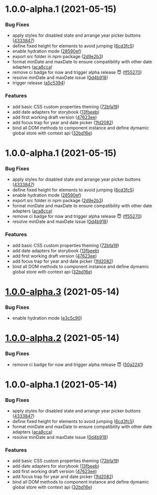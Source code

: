 # 1.0.0-alpha.1 (2021-05-15)


### Bug Fixes

* apply styles for disabled state and arrange year picker buttons ([4333847](https://github.com/andrew-secret/svelte-datepicker/commit/4333847cb6d537484630281ab1419e524c52b77c))
* define fixed height for elements to avoid jumping ([6cd3fc5](https://github.com/andrew-secret/svelte-datepicker/commit/6cd3fc5f158e7731fa3cb6137456a0a2407c300c))
* enable hydration mode ([28590ef](https://github.com/andrew-secret/svelte-datepicker/commit/28590effddfb9eebf7879d42daef6565ac8b2fdb))
* export src folder in npm package ([2d9e2b3](https://github.com/andrew-secret/svelte-datepicker/commit/2d9e2b3c1daa84854f832756514d0805d4922861))
* format minDate and maxDate to ensure compatibility with other date adapters ([aca8cca](https://github.com/andrew-secret/svelte-datepicker/commit/aca8cca3e949e3c6fbb96b2a3f9ad267125758a5))
* remove ci badge for now and trigger alpha release 😇 ([ff55270](https://github.com/andrew-secret/svelte-datepicker/commit/ff552709aaa3a8a10ef49a93e633395da6302c41))
* resolve  minDate and maxDate issue ([0d4b918](https://github.com/andrew-secret/svelte-datepicker/commit/0d4b91825b4915df7db54787b7f7dcd95fc05974))
* trigger release ([a5c5394](https://github.com/andrew-secret/svelte-datepicker/commit/a5c53948d9fb68a2470d4b88049697ef8ea3973d))


### Features

* add basic CSS custom properties theming ([72bfa19](https://github.com/andrew-secret/svelte-datepicker/commit/72bfa1917c0372e3d7dea6af6690069d84ea22c8))
* add date adapters for storybook ([13fbeeb](https://github.com/andrew-secret/svelte-datepicker/commit/13fbeeb4e01f337347fd004536666dff29f5ceed))
* add first working draft version ([47623ee](https://github.com/andrew-secret/svelte-datepicker/commit/47623eecadf181c9574c54b99a1a2fd376b8dc5c))
* add focus trap for year and date picker ([1fd2082](https://github.com/andrew-secret/svelte-datepicker/commit/1fd2082c0a746439ccce6a3aa1cd77a9e27e9028))
* bind all DOM methods to component instance and define dymamic global store with context api ([32bd16e](https://github.com/andrew-secret/svelte-datepicker/commit/32bd16ef2c885616cb0a061d8f931e8b8704ab1d))

# 1.0.0-alpha.1 (2021-05-15)


### Bug Fixes

* apply styles for disabled state and arrange year picker buttons ([4333847](https://github.com/andrew-secret/svelte-datepicker/commit/4333847cb6d537484630281ab1419e524c52b77c))
* define fixed height for elements to avoid jumping ([6cd3fc5](https://github.com/andrew-secret/svelte-datepicker/commit/6cd3fc5f158e7731fa3cb6137456a0a2407c300c))
* enable hydration mode ([28590ef](https://github.com/andrew-secret/svelte-datepicker/commit/28590effddfb9eebf7879d42daef6565ac8b2fdb))
* export src folder in npm package ([2d9e2b3](https://github.com/andrew-secret/svelte-datepicker/commit/2d9e2b3c1daa84854f832756514d0805d4922861))
* format minDate and maxDate to ensure compatibility with other date adapters ([aca8cca](https://github.com/andrew-secret/svelte-datepicker/commit/aca8cca3e949e3c6fbb96b2a3f9ad267125758a5))
* remove ci badge for now and trigger alpha release 😇 ([ff55270](https://github.com/andrew-secret/svelte-datepicker/commit/ff552709aaa3a8a10ef49a93e633395da6302c41))
* resolve  minDate and maxDate issue ([0d4b918](https://github.com/andrew-secret/svelte-datepicker/commit/0d4b91825b4915df7db54787b7f7dcd95fc05974))


### Features

* add basic CSS custom properties theming ([72bfa19](https://github.com/andrew-secret/svelte-datepicker/commit/72bfa1917c0372e3d7dea6af6690069d84ea22c8))
* add date adapters for storybook ([13fbeeb](https://github.com/andrew-secret/svelte-datepicker/commit/13fbeeb4e01f337347fd004536666dff29f5ceed))
* add first working draft version ([47623ee](https://github.com/andrew-secret/svelte-datepicker/commit/47623eecadf181c9574c54b99a1a2fd376b8dc5c))
* add focus trap for year and date picker ([1fd2082](https://github.com/andrew-secret/svelte-datepicker/commit/1fd2082c0a746439ccce6a3aa1cd77a9e27e9028))
* bind all DOM methods to component instance and define dymamic global store with context api ([32bd16e](https://github.com/andrew-secret/svelte-datepicker/commit/32bd16ef2c885616cb0a061d8f931e8b8704ab1d))

# [1.0.0-alpha.3](https://github.com/andrew-secret/svelte-datepicker/compare/v1.0.0-alpha.2...v1.0.0-alpha.3) (2021-05-14)


### Bug Fixes

* enable hydration mode ([e3c5c90](https://github.com/andrew-secret/svelte-datepicker/commit/e3c5c90b34c2c9652210f32a3ac311cf5c34b3fc))

# [1.0.0-alpha.2](https://github.com/andrew-secret/svelte-datepicker/compare/v1.0.0-alpha.1...v1.0.0-alpha.2) (2021-05-14)


### Bug Fixes

* remove ci badge for now and trigger alpha release 😇 ([50a2241](https://github.com/andrew-secret/svelte-datepicker/commit/50a2241617bb635433c17643f5aef56db7be86e5))

# 1.0.0-alpha.1 (2021-05-14)


### Bug Fixes

* apply styles for disabled state and arrange year picker buttons ([4333847](https://github.com/andrew-secret/svelte-datepicker/commit/4333847cb6d537484630281ab1419e524c52b77c))
* define fixed height for elements to avoid jumping ([6cd3fc5](https://github.com/andrew-secret/svelte-datepicker/commit/6cd3fc5f158e7731fa3cb6137456a0a2407c300c))
* format minDate and maxDate to ensure compatibility with other date adapters ([aca8cca](https://github.com/andrew-secret/svelte-datepicker/commit/aca8cca3e949e3c6fbb96b2a3f9ad267125758a5))
* resolve  minDate and maxDate issue ([0d4b918](https://github.com/andrew-secret/svelte-datepicker/commit/0d4b91825b4915df7db54787b7f7dcd95fc05974))


### Features

* add basic CSS custom properties theming ([72bfa19](https://github.com/andrew-secret/svelte-datepicker/commit/72bfa1917c0372e3d7dea6af6690069d84ea22c8))
* add date adapters for storybook ([13fbeeb](https://github.com/andrew-secret/svelte-datepicker/commit/13fbeeb4e01f337347fd004536666dff29f5ceed))
* add first working draft version ([47623ee](https://github.com/andrew-secret/svelte-datepicker/commit/47623eecadf181c9574c54b99a1a2fd376b8dc5c))
* add focus trap for year and date picker ([1fd2082](https://github.com/andrew-secret/svelte-datepicker/commit/1fd2082c0a746439ccce6a3aa1cd77a9e27e9028))
* bind all DOM methods to component instance and define dymamic global store with context api ([32bd16e](https://github.com/andrew-secret/svelte-datepicker/commit/32bd16ef2c885616cb0a061d8f931e8b8704ab1d))
